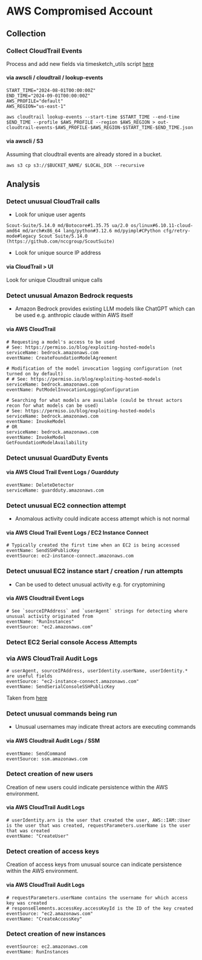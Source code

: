 # AWS Compromised Account

## Collection

### Collect CloudTrail Events

Process and add new fields via timesketch_utils script [here](../gcp_compromised_pod/timesketch_utils)

#### via awscli / cloudtrail / lookup-events

```
START_TIME="2024-08-01T00:00:00Z"
END_TIME="2024-09-01T00:00:00Z"
AWS_PROFILE="default"
AWS_REGION="us-east-1"

aws cloudtrail lookup-events --start-time $START_TIME --end-time $END_TIME --profile $AWS_PROFILE --region $AWS_REGION > out-cloudtrail-events-$AWS_PROFILE-$AWS_REGION-$START_TIME-$END_TIME.json
```

#### via awscli / S3 

Assuming that cloudtrail events are already stored in a bucket.

```
aws s3 cp s3://$BUCKET_NAME/ $LOCAL_DIR --recursive
```

## Analysis

### Detect unusual  CloudTrail calls

- Look for unique user agents
```
Scout-Suite/5.14.0 md/Botocore#1.35.75 ua/2.0 os/linux#6.10.11-cloud-amd64 md/arch#x86_64 lang/python#3.12.6 md/pyimpl#CPython cfg/retry-mode#legacy Scout Suite/5.14.0 (https://github.com/nccgroup/ScoutSuite)
```
- Look for unique source IP address

#### via CloudTrail > UI

Look for unique Cloudtrail unique calls

### Detect unusual Amazon Bedrock requests

- Amazon Bedrock provides existing LLM models like ChatGPT which can be used e.g. anthropic claude within AWS itself

#### via AWS CloudTrail

```
# Requesting a model's access to be used
# See: https://permiso.io/blog/exploiting-hosted-models
serviceName: bedrock.amazonaws.com
eventName: CreateFoundationModelAgreement

# Modification of the model invocation logging configuration (not turned on by default)
# # See: https://permiso.io/blog/exploiting-hosted-models
serviceName: bedrock.amazonaws.com
eventName: PutModelInvocationLoggingConfiguration

# Searching for what models are available (could be threat actors recon for what models can be used)
# See: https://permiso.io/blog/exploiting-hosted-models
serviceName: bedrock.amazonaws.com
eventName: InvokeModel
# OR 
serviceName: bedrock.amazonaws.com
eventName: InvokeModel
GetFoundationModelAvailability
```

### Detect unusual GuardDuty Events

#### via AWS Cloud Trail Event Logs / Guardduty

```
eventName: DeleteDetector
serviceName: guardduty.amazonaws.com
```

### Detect unusual EC2 connection attempt

- Anomalous activity could indicate access attempt which is not normal
  
#### via AWS Cloud Trail Event Logs / EC2 Instance Connect

```
# Typically created the first time when an EC2 is being accessed
eventName: SendSSHPublicKey
eventSource: ec2-instance-connect.amazonaws.com
```

### Detect unusual EC2 instance start / creation / run attempts

- Can be used to detect unusual activity e.g. for cryptomining
  
#### via AWS Cloudtrail Event Logs

```
# See `sourceIPAddress` and `userAgent` strings for detecting where unusual activity originated from
eventName: "RunInstances"
eventSource: "ec2.amazonaws.com"
```

### Detect EC2 Serial console Access Attempts

### via AWS CloudTrail Audit Logs

```
# userAgent, sourceIPAddress, userIdentity.userName, userIdentity.* are useful fields 
eventSource: "ec2-instance-connect.amazonaws.com"
eventName: SendSerialConsoleSSHPublicKey
```

Taken from [here](https://unit42.paloaltonetworks.com/cloud-virtual-machine-attack-vectors/)

### Detect unusual commands being run

- Unusual usernames may indicate threat actors are executing commands
  
#### via AWS Cloudtrail Audit Logs / SSM

```
eventName: SendCommand
eventSource: ssm.amazonaws.com
```

### Detect creation of new users

Creation of new users could indicate persistence within the AWS environment.

#### via AWS CloudTrail Audit Logs

```
# userIdentity.arn is the user that created the user, AWS::IAM::User is the user that was created, requestParameters.userName is the user that was created
eventName: "CreateUser"
```

### Detect creation of access keys

Creation of access keys from unusual source can indicate persistence within the AWS environment.

#### via AWS CloudTrail Audit Logs

```
# requestParameters.userName contains the username for which access key was created
# responseElements.accessKey.accessKeyId is the ID of the key created
eventSource: "ec2.amazonaws.com"
eventName: "CreateAccessKey"
```

### Detect creation of new instances

```
eventSource: ec2.amazonaws.com
eventName: RunInstances
```
